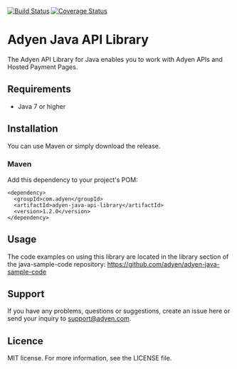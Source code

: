 
[![Build Status](https://travis-ci.org/Adyen/adyen-java-api-library.svg?branch=master)](https://travis-ci.org/Adyen/adyen-java-api-library)
[![Coverage Status](https://coveralls.io/repos/github/Adyen/adyen-java-api-library/badge.svg?branch=master)](https://coveralls.io/github/Adyen/adyen-java-api-library?branch=master)


# Adyen Java API Library

The Adyen API Library for Java enables you to work with Adyen APIs and Hosted Payment Pages.

## Requirements

* Java 7 or higher

## Installation
  
You can use Maven or simply download the release.
  
### Maven

Add this dependency to your project's POM:

```
<dependency>
  <groupId>com.adyen</groupId>
  <artifactId>adyen-java-api-library</artifactId>
  <version>1.2.0</version>
</dependency>
```

## Usage

The code examples on using this library are located in the library section of the java-sample-code repository: https://github.com/adyen/adyen-java-sample-code
  
## Support

If you have any problems, questions or suggestions, create an issue here or send your inquiry to support@adyen.com.
  
## Licence

MIT license. For more information, see the LICENSE file.
